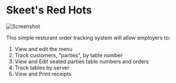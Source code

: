 Skeet's Red Hots
=============
![Screenshot](http://i.imgur.com/mYelBrl.png)


This simple resturant order tracking system will allow employers to:
1. View and edit the menu
2. Track customers, "parties", by table number
3. View and Edit seated parties table numbers and orders
4. Track tables by server
5. View and Print receipts
 




